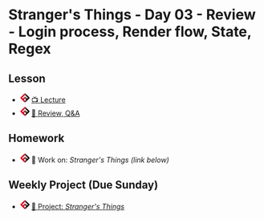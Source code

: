 # Stranger's Things - Day 03 - Review - Login process, Render flow, State, Regex

## Lesson
- ![FSA](/logo.png) [📺 Lecture](https://www.youtube.com/watch?v=t8fuM_7dTkY&list=PL9NTD5QQdssXTarkBujHENSDgUVBIoFX8&index=39)
- ![FSA](/logo.png) [👾 Review, Q&A](questions.js)

## Homework
- ![FSA](/logo.png) 🔬 Work on: *Stranger's Things (link below)*

## Weekly Project (Due Sunday)
- ![FSA](/logo.png) [🔬 Project: *Stranger's Things*](https://learn.fullstackacademy.com/workshop/5e8daec9be368c000405f864/landing)
